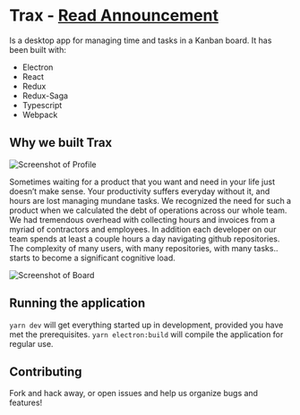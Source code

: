 # Trax - [Read Announcement](https://medium.com/@UnicornAgency/coming-soon-a-desktop-app-for-time-tracking-and-agile-with-github-ccb846b8255c)
Is a desktop app for managing time and tasks in a Kanban board. It has been built with:

- Electron
- React
- Redux
- Redux-Saga
- Typescript
- Webpack


## Why we built Trax

![Screenshot of Profile](https://cdn-images-1.medium.com/max/2000/1*Y9rlATyXigaa0XVo2EoPVQ.png)

Sometimes waiting for a product that you want and need in your life just doesn’t make sense. Your productivity suffers everyday without it, and hours are lost managing mundane tasks. We recognized the need for such a product when we calculated the debt of operations across our whole team. We had tremendous overhead with collecting hours and invoices from a myriad of contractors and employees. In addition each developer on our team spends at least a couple hours a day navigating github repositories. The complexity of many users, with many repositories, with many tasks.. starts to become a significant cognitive load.

![Screenshot of Board](https://cdn-images-1.medium.com/max/2000/1*TZw7R4v6inNuz4TeRmj4yg.png)


## Running the application
`yarn dev` will get everything started up in development, provided you have met the prerequisites. `yarn electron:build` will compile the application for regular use.

## Contributing
Fork and hack away, or open issues and help us organize bugs and features!
